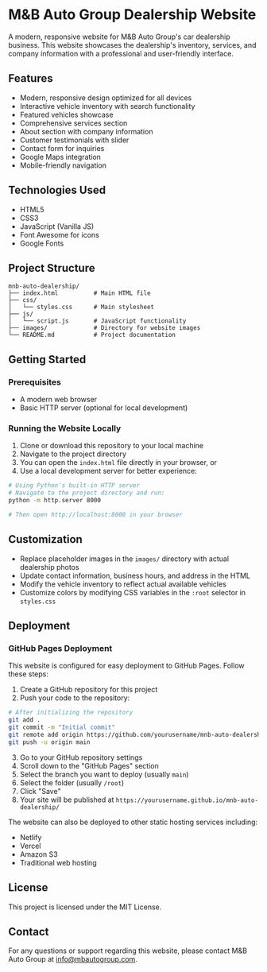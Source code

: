# M&B Auto Group Dealership Website

A modern, responsive website for M&B Auto Group's car dealership business. This website showcases the dealership's inventory, services, and company information with a professional and user-friendly interface.

## Features

- Modern, responsive design optimized for all devices
- Interactive vehicle inventory with search functionality
- Featured vehicles showcase
- Comprehensive services section
- About section with company information
- Customer testimonials with slider
- Contact form for inquiries
- Google Maps integration
- Mobile-friendly navigation

## Technologies Used

- HTML5
- CSS3
- JavaScript (Vanilla JS)
- Font Awesome for icons
- Google Fonts

## Project Structure

```
mnb-auto-dealership/
├── index.html          # Main HTML file
├── css/
│   └── styles.css      # Main stylesheet
├── js/
│   └── script.js       # JavaScript functionality
├── images/             # Directory for website images
└── README.md           # Project documentation
```

## Getting Started

### Prerequisites

- A modern web browser
- Basic HTTP server (optional for local development)

### Running the Website Locally

1. Clone or download this repository to your local machine
2. Navigate to the project directory
3. You can open the `index.html` file directly in your browser, or
4. Use a local development server for better experience:

```bash
# Using Python's built-in HTTP server
# Navigate to the project directory and run:
python -m http.server 8000

# Then open http://localhost:8000 in your browser
```

## Customization

- Replace placeholder images in the `images/` directory with actual dealership photos
- Update contact information, business hours, and address in the HTML
- Modify the vehicle inventory to reflect actual available vehicles
- Customize colors by modifying CSS variables in the `:root` selector in `styles.css`

## Deployment

### GitHub Pages Deployment

This website is configured for easy deployment to GitHub Pages. Follow these steps:

1. Create a GitHub repository for this project
2. Push your code to the repository:

```bash
# After initializing the repository
git add .
git commit -m "Initial commit"
git remote add origin https://github.com/yourusername/mnb-auto-dealership.git
git push -u origin main
```

3. Go to your GitHub repository settings
4. Scroll down to the "GitHub Pages" section
5. Select the branch you want to deploy (usually `main`)
6. Select the folder (usually `/root`)
7. Click "Save"
8. Your site will be published at `https://yourusername.github.io/mnb-auto-dealership/`

The website can also be deployed to other static hosting services including:

- Netlify
- Vercel
- Amazon S3
- Traditional web hosting

## License

This project is licensed under the MIT License.

## Contact

For any questions or support regarding this website, please contact M&B Auto Group at info@mbautogroup.com.
